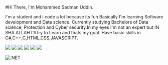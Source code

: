 #Hi There, I'm Mohammed Sadman Uddin.

I'm a student and i code a lot because its fun.Basically I'm learning Software development and Data science. Currently studying Bachelors of Data science, Protection and Cyber security.In my eyes I'm not an expert but IN SHA ALLAH I'll try to Learn and thats my goal.
Have basic skills in C#,C++,C,HTML,CSS,JAVASCRIPT. 
  
  
  <img src="https://img.shields.io/badge/HTML5-E34F26?style=for-the-badge&logo=html5&logoColor=white" />
  <img src="https://img.shields.io/badge/CSS3-1572B6?style=for-the-badge&logo=css3&logoColor=white" />
  <img src="https://img.shields.io/badge/C++-00599C?style=for-the-badge&logo=c%2B%2B&logoColor=white" />
  <img src="https://img.shields.io/badge/C%23-239120?style=for-the-badge&logo=c-sharp&logoColor=white" />
  <img src="https://img.shields.io/badge/C-000000?style=for-the-badge&logo=c&logoColor=white" />
  <img src="https://img.shields.io/badge/JavaScript-F7DF1E?style=for-the-badge&logo=javascript&logoColor=black" />

</p>

  ![.NET](https://img.shields.io/badge/.NET-512BD4?style=for-the-badge&logo=dotnet&logoColor=white)



